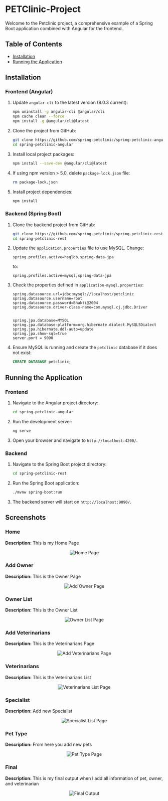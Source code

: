 # PETClinic-Project
Welcome to the Petclinic project, a comprehensive example of a Spring Boot application combined with Angular for the frontend.

## Table of Contents
- [Installation](#installation)
- [Running the Application](#running-the-application)

## Installation

### Frontend (Angular) 

1. Update `angular-cli` to the latest version (8.0.3 current):
    ```bash
    npm uninstall -g angular-cli @angular/cli
    npm cache clean --force
    npm install -g @angular/cli@latest
    ```

2. Clone the project from GitHub:
    ```bash
    git clone https://github.com/spring-petclinic/spring-petclinic-angular.git
    cd spring-petclinic-angular
    ```

3. Install local project packages:
    ```bash
    npm install --save-dev @angular/cli@latest
    ```

4. If using npm version > 5.0, delete `package-lock.json` file:
    ```bash
    rm package-lock.json
    ```

5. Install project dependencies:
    ```bash
    npm install
    ```

### Backend (Spring Boot)

1. Clone the backend project from GitHub:
    ```bash
    git clone https://github.com/spring-petclinic/spring-petclinic-rest.git
    cd spring-petclinic-rest
    ```

2. Update the `application.properties` file to use MySQL. Change:
    ```properties
    spring.profiles.active=hsqldb,spring-data-jpa
    ```
    to:
    ```properties
    spring.profiles.active=mysql,spring-data-jpa
    ```

3. Check the properties defined in `application-mysql.properties`:
    ```properties
    spring.datasource.url=jdbc:mysql://localhost/petclinic
    spring.datasource.username=root
    spring.datasource.password=Bhakti@2004
    spring.datasource.driver-class-name=com.mysql.cj.jdbc.Driver


    spring.jpa.database=MYSQL
    spring.jpa.database-platform=org.hibernate.dialect.MySQL5Dialect
    spring.jpa.hibernate.ddl-auto=update
    spring.jpa.show-sql=true
    server.port = 9090
    ```

4. Ensure MySQL is running and create the `petclinic` database if it does not exist:
    ```sql
    CREATE DATABASE petclinic;
    ```

## Running the Application

### Frontend

1. Navigate to the Angular project directory:
    ```bash
    cd spring-petclinic-angular
    ```

2. Run the development server:
    ```bash
    ng serve
    ```

3. Open your browser and navigate to `http://localhost:4200/`.

### Backend

1. Navigate to the Spring Boot project directory:
    ```bash
    cd spring-petclinic-rest
    ```

2. Run the Spring Boot application:
    ```bash
    ./mvnw spring-boot:run
    ```

3. The backend server will start on `http://localhost:9090/`.
## Screenshots

### Home
**Description:** This is my Home Page
<p align="center">
  <img src="./Screenshorts/Home.png" alt="Home Page">
</p>

### Add Owner
**Description:** This is the Owner Page
<p align="center">
  <img src="./Screenshorts/AddNewOwner.png" alt="Add Owner Page">
</p>

### Owner List
**Description:** This is the Owner List
<p align="center">
  <img src="./Screenshorts/AllOwnerRecords.png" alt="Owner List Page">
</p>

### Add Veterinarians
**Description:** This is the Veterinarians Page
<p align="center">
  <img src="./Screenshorts/ADDnewVeternairies.png" alt="Add Veterinarians Page">
</p>

### Veterinarians
**Description:** This is the Veterinarians List
<p align="center">
  <img src="./Screenshorts/Veterinaries.png" alt="Veterinarians List Page">
</p>

### Specialist
**Description:** Add new Specialist
<p align="center">
  <img src="./Screenshorts/SpecialistList.png" alt="Specialist List Page">
</p>

### Pet Type
**Description:** From here you add new pets
<p align="center">
  <img src="./Screenshorts/pet (2).png" alt="Pet Type Page">
</p>

### Final
**Description:** This is my final output when I add all information of pet, owner, and veterinarian
<p align="center">
  <img src="./Screenshorts/Final.png" alt="Final Output">
</p>


